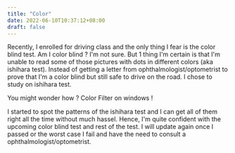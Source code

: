 ```yaml
---
title: "Color"
date: 2022-06-10T10:37:12+08:00
draft: false
---
```


Recently, I enrolled for driving class and the only thing I fear is the color blind test. Am I color blind ? I'm not sure. But 1 thing I'm certain is that I'm unable to read some of those pictures with dots in different colors (aka ishihara test). Instead of getting a letter from ophthalmologist/optometrist to prove that I'm a color blind but still safe to drive on the road. I chose to study on ishihara test. 

You might wonder how ? Color Filter on windows !

I started to spot the patterns of the ishihara test and I can get all of them right all the time without much hassel. Hence, I'm quite confident with the upcoming color blind test and rest of the test. I will update again once I passed or the worst case I fail and have the need to consult a ophthalmologist/optometrist. 

